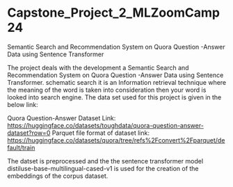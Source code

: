 # Capstone_Project_2_MLZoomCamp24
Semantic Search and Recommendation System on Quora Question -Answer Data using Sentence Transformer

The project deals with the development a Semantic Search and Recommendation System on Quora Question -Answer Data using Sentence Transformer. schematic search it is an Information retrieval technique where the meaning of the word is taken into consideration then your word is looked into search engine. The data set used for this project is given in the below link:


Quora Question-Answer Dataset Link:  https://huggingface.co/datasets/toughdata/quora-question-answer-dataset?row=0
Parquet file format of dataset link: https://huggingface.co/datasets/quora/tree/refs%2Fconvert%2Fparquet/default/train


The datset is preprocessed and the the sentence transformer model distiluse-base-multilingual-cased-v1 is used for the creation of the embeddings of the corpus dataset. 





    
